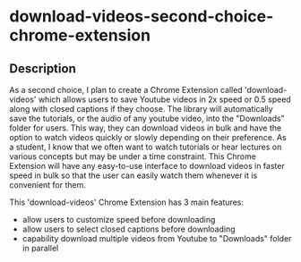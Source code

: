 # download-videos-second-choice-chrome-extension

## Description

As a second choice, I plan to create a Chrome Extension called 'download-videos' which allows users to save Youtube videos in 2x speed or 0.5 speed along with closed captions if they choose. 
The library will automatically save the tutorials, or the audio of any youtube video, into the "Downloads" folder for users. This way, they can download videos in bulk 
and have the option to watch videos quickly or slowly depending on their preference. 
As a student, I know that we often want to watch tutorials or hear lectures on various concepts but may be under a time constraint. This Chrome Extension
will have any easy-to-use interface to download videos in faster speed in bulk so that the user can easily watch them whenever it is convenient for them.

This 'download-videos' Chrome Extension has 3 main features:
- allow users to customize speed before downloading
- allow users to select closed captions before downloading
- capability download multiple videos from Youtube to "Downloads" folder in parallel
